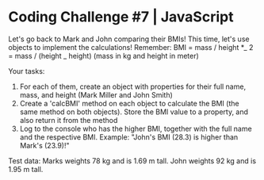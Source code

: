# Coding Challenge #7 | JavaScript

Let's go back to Mark and John comparing their BMIs! This time, let's use objects to implement the calculations! Remember: BMI = mass / height \*_ 2 = mass / (height _ height) (mass in kg and height in meter)

Your tasks:

1. For each of them, create an object with properties for their full name, mass, and height (Mark Miller and John Smith)
2. Create a 'calcBMI' method on each object to calculate the BMI (the same
   method on both objects). Store the BMI value to a property, and also return it
   from the method
3. Log to the console who has the higher BMI, together with the full name and the respective BMI. Example: "John's BMI (28.3) is higher than Mark's (23.9)!"

Test data: Marks weights 78 kg and is 1.69 m tall. John weights 92 kg and is 1.95 m tall.
